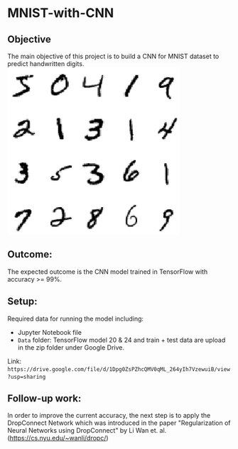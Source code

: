 # MNIST-with-CNN
## Objective
The main objective of this project is to build a CNN for MNIST dataset to predict handwritten digits.
![](./data/images/mnist.png)

## Outcome:
The expected outcome is the CNN model trained in TensorFlow with accuracy >= 99%.

## Setup:
Required data for running the model including:
- Jupyter Notebook file
- `Data` folder: TensorFlow model 20 & 24 and train + test data are upload in the zip folder under Google Drive.

Link: `https://drive.google.com/file/d/1Dpg0ZsPZhcQMV0qML_264yIh7VzewuiB/view?usp=sharing`

## Follow-up work:
In order to improve the current accuracy, the next step is to apply the DropConnect Network which was introduced in the paper "Regularization of Neural Networks using DropConnect" by Li Wan et. al. (https://cs.nyu.edu/~wanli/dropc/)

